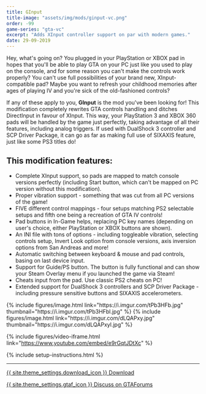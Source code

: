 ```yaml
---
title: GInput
title-image: "assets/img/mods/ginput-vc.png"
order: -99
game-series: "gta-vc"
excerpt: "Adds XInput controller support on par with modern games."
date: 29-09-2019
---
```

Hey, what's going on? You plugged in your PlayStation or XBOX pad in hopes that you'll be able to play GTA on your PC just like you used to play on the console, and for some reason you can't make the controls work properly? You can't use full possibilities of your brand new, XInput-compatible pad? Maybe you want to refresh your childhood memories after ages of playing IV and you're sick of the old-fashioned controls?

If any of these apply to you, **GInput** is the mod you've been looking for! This modification completely rewrites GTA controls handling and ditches DirectInput in favour of XInput. This way, your PlayStation 3 and XBOX 360 pads will be handled by the game just perfectly, taking advantage of all their features, including analog triggers. If used with DualShock 3 controller and SCP Driver Package, it can go as far as making full use of SIXAXIS feature, just like some PS3 titles do!

## This modification features:
* Complete XInput support, so pads are mapped to match console versions perfectly (including Start button, which can't be mapped on PC version without this modification).
* Proper vibration support - something that was cut from all PC versions of the game!
* FIVE different control mappings - four setups matching PS2 selectable setups and fifth one being a recreation of GTA IV controls!
* Pad buttons in In-Game helps, replacing PC key names (depending on user's choice, either PlayStation or XBOX buttons are shown).
* An INI file with tons of options - including toggleable vibration, selecting controls setup, Invert Look option from console versions, axis inversion options from San Andreas and more!
* Automatic switching between keyboard & mouse and pad controls, basing on last device input.
* Support for Guide/PS button. The button is fully functional and can show your Steam Overlay menu if you launched the game via Steam!
* Cheats input from the pad. Use classic PS2 cheats on PC!
* Extended support for DualShock 3 controllers and SCP Driver Package - including pressure sensitive buttons and SIXAXIS accelerometers.

<div class="media-container small">
{% include figures/image.html link="https://i.imgur.com/tPb3HFb.jpg" thumbnail="https://i.imgur.com/tPb3HFbl.jpg" %}
{% include figures/image.html link="https://i.imgur.com/dLQAPxy.jpg" thumbnail="https://i.imgur.com/dLQAPxyl.jpg" %}
</div>

{% include figures/video-iframe.html link="https://www.youtube.com/embed/e9rGqtJDtXc" %}

{% include setup-instructions.html %}

***

<a href="https://silent.rockstarvision.com/uploads/GInputVC.zip" class="button">{{ site.theme_settings.download_icon }} Download</a>

<a href="https://gtaforums.com/topic/562765-ginput/" class="button forums">{{ site.theme_settings.gtaf_icon }} Discuss on GTAForums</a>
